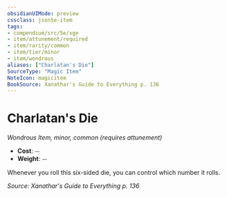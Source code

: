 ```yaml
---
obsidianUIMode: preview
cssclass: json5e-item
tags:
- compendium/src/5e/xge
- item/attunement/required
- item/rarity/common
- item/tier/minor
- item/wondrous
aliases: ["Charlatan's Die"]
SourceType: "Magic Item"
NoteIcon: magicitem
BookSource: Xanathar's Guide to Everything p. 136
---
```

# Charlatan's Die
*Wondrous Item, minor, common (requires attunement)*  

- **Cost**: ⏤
- **Weight**: ⏤

Whenever you roll this six-sided die, you can control which number it rolls.

*Source: Xanathar's Guide to Everything p. 136*